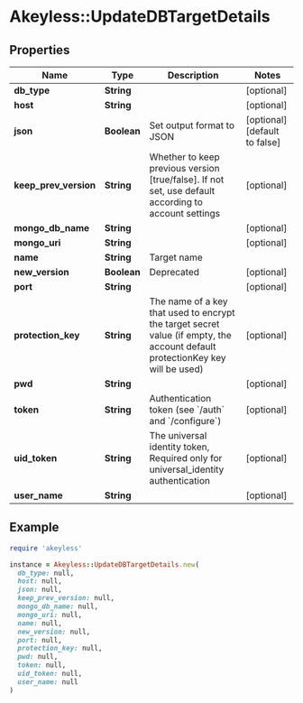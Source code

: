 # Akeyless::UpdateDBTargetDetails

## Properties

| Name | Type | Description | Notes |
| ---- | ---- | ----------- | ----- |
| **db_type** | **String** |  | [optional] |
| **host** | **String** |  | [optional] |
| **json** | **Boolean** | Set output format to JSON | [optional][default to false] |
| **keep_prev_version** | **String** | Whether to keep previous version [true/false]. If not set, use default according to account settings | [optional] |
| **mongo_db_name** | **String** |  | [optional] |
| **mongo_uri** | **String** |  | [optional] |
| **name** | **String** | Target name |  |
| **new_version** | **Boolean** | Deprecated | [optional] |
| **port** | **String** |  | [optional] |
| **protection_key** | **String** | The name of a key that used to encrypt the target secret value (if empty, the account default protectionKey key will be used) | [optional] |
| **pwd** | **String** |  | [optional] |
| **token** | **String** | Authentication token (see &#x60;/auth&#x60; and &#x60;/configure&#x60;) | [optional] |
| **uid_token** | **String** | The universal identity token, Required only for universal_identity authentication | [optional] |
| **user_name** | **String** |  | [optional] |

## Example

```ruby
require 'akeyless'

instance = Akeyless::UpdateDBTargetDetails.new(
  db_type: null,
  host: null,
  json: null,
  keep_prev_version: null,
  mongo_db_name: null,
  mongo_uri: null,
  name: null,
  new_version: null,
  port: null,
  protection_key: null,
  pwd: null,
  token: null,
  uid_token: null,
  user_name: null
)
```

